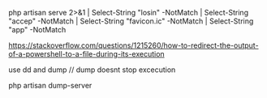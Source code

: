 php artisan serve 2>&1 | Select-String "losin" -NotMatch | Select-String "accep" -NotMatch | Select-String "favicon.ic" -NotMatch | Select-String "app" -NotMatch

https://stackoverflow.com/questions/1215260/how-to-redirect-the-output-of-a-powershell-to-a-file-during-its-execution


use dd and dump // dump doesnt stop excecution

php artisan dump-server
